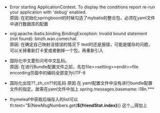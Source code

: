 * Error starting ApplicationContext. To display the conditions report re-run your application with 'debug' enabled.  
原因: 在初始化springbooot的时候勾选了mybatis的整合包，必须在yaml文件中进行数据库的配置    
    
* org.apache.ibatis.binding.BindingException: Invalid bound statement (not found): binzh.wan.comechat.  
原因:  在确定自己映射没错误的情况下  test时还是报错，可能是缓存的问题，可以关掉重新打卡爱或者删掉一个包，再重新引入  

* 国际化中文菱形问号中文乱码。  
原因: 在进行Bundle配置文件之前，先在file>>setting>>endit>>file encording页面中的编码全部变为UTF-8
* 国际化出现??_zh_cn??的乱码
原因 在.yaml配置文件中没有进行bundle配置文件的指定。故需在yaml文件中加上 spring.messages.basename: i18n.***
* thymeleaf中获取后端存入的list可以
th:text="${NewMsgNumbers.get(__${friendStat.index}__)}  这个__得加上